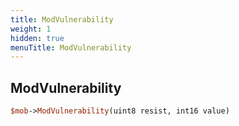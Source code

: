 ```yaml
---
title: ModVulnerability
weight: 1
hidden: true
menuTitle: ModVulnerability
---
```

## ModVulnerability
```perl
$mob->ModVulnerability(uint8 resist, int16 value)
```